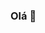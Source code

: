 ### Olá 👋

<!--
**araujoeduarda/araujoeduarda** is a ✨ _special_ ✨ repository because its `README.md` (this file) appears on your GitHub profile.



- 🔭 No momento, estou trabalhando no projeto Bikcraft
- 🌱 Estudando atualmente: JavaScript, HTML, CSS e React ...

![snakegif](https://github.com/araujoeduarda/araujoeduarda/tree/main/.github/workflows)
-->

